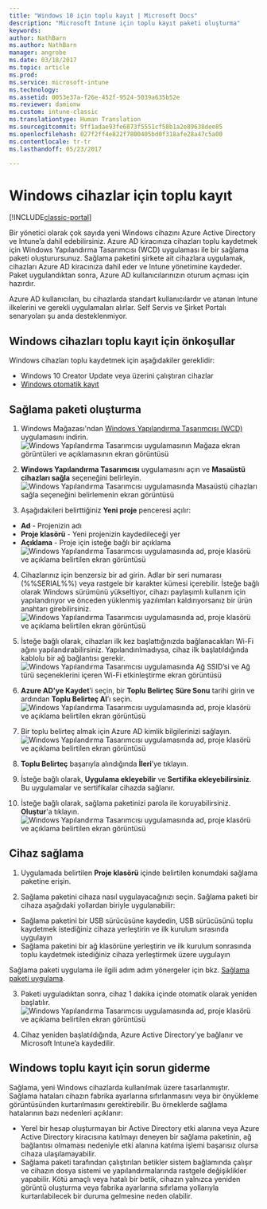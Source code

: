 ```yaml
---
title: "Windows 10 için toplu kayıt | Microsoft Docs"
description: "Microsoft Intune için toplu kayıt paketi oluşturma"
keywords: 
author: NathBarn
ms.author: NathBarn
manager: angrobe
ms.date: 03/18/2017
ms.topic: article
ms.prod: 
ms.service: microsoft-intune
ms.technology: 
ms.assetid: 0053e37a-f26e-452f-9524-5039a635b52e
ms.reviewer: damionw
ms.custom: intune-classic
ms.translationtype: Human Translation
ms.sourcegitcommit: 9ff1adae93fe6873f5551cf58b1a2e89638dee85
ms.openlocfilehash: 027f2ff4e822f7800405bd0f318afe28a47c5a00
ms.contentlocale: tr-tr
ms.lasthandoff: 05/23/2017

---
```

# <a name="bulk-enrollment-for-windows-devices"></a>Windows cihazlar için toplu kayıt

[!INCLUDE[classic-portal](../includes/classic-portal.md)]

Bir yönetici olarak çok sayıda yeni Windows cihazını Azure Active Directory ve Intune’a dahil edebilirsiniz. Azure AD kiracınıza cihazları toplu kaydetmek için Windows Yapılandırma Tasarımcısı (WCD) uygulaması ile bir sağlama paketi oluşturursunuz. Sağlama paketini şirkete ait cihazlara uygulamak, cihazları Azure AD kiracınıza dahil eder ve Intune yönetimine kaydeder. Paket uygulandıktan sonra, Azure AD kullanıcılarınızın oturum açması için hazırdır.

Azure AD kullanıcıları, bu cihazlarda standart kullanıcılardır ve atanan Intune ilkelerini ve gerekli uygulamaları alırlar. Self Servis ve Şirket Portalı senaryoları şu anda desteklenmiyor.

## <a name="prerequisites-for-windows-devices-bulk-enrollment"></a>Windows cihazları toplu kayıt için önkoşullar

Windows cihazları toplu kaydetmek için aşağıdakiler gereklidir:

- Windows 10 Creator Update veya üzerini çalıştıran cihazlar
- [Windows otomatik kayıt](/intune-classic/deploy-use/set-up-windows-device-management-with-microsoft-intune#enable-windows-10-automatic-enrollment)

## <a name="create-a-provisioning-package"></a>Sağlama paketi oluşturma

1. Windows Mağazası'ndan [Windows Yapılandırma Tasarımcısı (WCD)](https://www.microsoft.com/store/apps/9nblggh4tx22) uygulamasını indirin.
![Windows Yapılandırma Tasarımcısı uygulamasının Mağaza ekran görüntüleri ve açıklamasının ekran görüntüsü](../media/bulk-enroll-store.png)

2. **Windows Yapılandırma Tasarımcısı** uygulamasını açın ve **Masaüstü cihazları sağla** seçeneğini belirleyin.
![Windows Yapılandırma Tasarımcısı uygulamasında Masaüstü cihazları sağla seçeneğini belirlemenin ekran görüntüsü](../media/bulk-enroll-select.png)

3. Aşağıdakileri belirttiğiniz **Yeni proje** penceresi açılır:
  - **Ad** - Projenizin adı
  - **Proje klasörü** - Yeni projenizin kaydedileceği yer
  - **Açıklama** - Proje için isteğe bağlı bir açıklama ![Windows Yapılandırma Tasarımcısı uygulamasında ad, proje klasörü ve açıklama belirtilen ekran görüntüsü](../media/bulk-enroll-name.png)

4.    Cihazlarınız için benzersiz bir ad girin. Adlar bir seri numarası (%%SERIAL%%) veya rastgele bir karakter kümesi içerebilir. İsteğe bağlı olarak Windows sürümünü yükseltiyor, cihazı paylaşımlı kullanım için yapılandırıyor ve önceden yüklenmiş yazılımları kaldırıyorsanız bir ürün anahtarı girebilirsiniz.<BR>
![Windows Yapılandırma Tasarımcısı uygulamasında ad, proje klasörü ve açıklama belirtilen ekran görüntüsü](../media/bulk-enroll-device.png)

5.    İsteğe bağlı olarak, cihazları ilk kez başlattığınızda bağlanacakları Wi-Fi ağını yapılandırabilirsiniz.  Yapılandırılmadıysa, cihaz ilk başlatıldığında kablolu bir ağ bağlantısı gerekir.
![Windows Yapılandırma Tasarımcısı uygulamasında Ağ SSID’si ve Ağ türü seçeneklerini içeren Wi-Fi etkinleştirme ekran görüntüsü](../media/bulk-enroll-network.png)

6.    **Azure AD'ye Kaydet**’i seçin, bir **Toplu Belirteç Süre Sonu** tarihi girin ve ardından **Toplu Belirteç Al**’ı seçin.
![Windows Yapılandırma Tasarımcısı uygulamasında ad, proje klasörü ve açıklama belirtilen ekran görüntüsü](../media/bulk-enroll-account.png)

7. Bir toplu belirteç almak için Azure AD kimlik bilgilerinizi sağlayın.
![Windows Yapılandırma Tasarımcısı uygulamasında ad, proje klasörü ve açıklama belirtilen ekran görüntüsü](../media/bulk-enroll-cred.png)

8.    **Toplu Belirteç** başarıyla alındığında **İleri**’ye tıklayın.

9. İsteğe bağlı olarak, **Uygulama ekleyebilir** ve **Sertifika ekleyebilirsiniz**. Bu uygulamalar ve sertifikalar cihazda sağlanır.

10. İsteğe bağlı olarak, sağlama paketinizi parola ile koruyabilirsiniz.  **Oluştur**'a tıklayın.
![Windows Yapılandırma Tasarımcısı uygulamasında ad, proje klasörü ve açıklama belirtilen ekran görüntüsü](../media/bulk-enroll-create.png)

## <a name="provision-devices"></a>Cihaz sağlama

1. Uygulamada belirtilen **Proje klasörü** içinde belirtilen konumdaki sağlama paketine erişin.

2. Sağlama paketini cihaza nasıl uygulayacağınızı seçin.  Sağlama paketi bir cihaza aşağıdaki yollardan biriyle uygulanabilir:
 - Sağlama paketini bir USB sürücüsüne kaydedin, USB sürücüsünü toplu kaydetmek istediğiniz cihaza yerleştirin ve ilk kurulum sırasında uygulayın
 - Sağlama paketini bir ağ klasörüne yerleştirin ve ilk kurulum sonrasında toplu kaydetmek istediğiniz cihaza yerleştirmek üzere uygulayın

 Sağlama paketi uygulama ile ilgili adım adım yönergeler için bkz. [Sağlama paketi uygulama](https://technet.microsoft.com/itpro/windows/configure/provisioning-apply-package).

3. Paketi uyguladıktan sonra, cihaz 1 dakika içinde otomatik olarak yeniden başlatılır.
 ![Windows Yapılandırma Tasarımcısı uygulamasında ad, proje klasörü ve açıklama belirtilen ekran görüntüsü](../media/bulk-enroll-add.png)

4. Cihaz yeniden başlatıldığında, Azure Active Directory'ye bağlanır ve Microsoft Intune’a kaydedilir.

## <a name="troubleshooting-windows-bulk-enrollment"></a>Windows toplu kayıt için sorun giderme

Sağlama, yeni Windows cihazlarda kullanılmak üzere tasarlanmıştır. Sağlama hataları cihazın fabrika ayarlarına sıfırlanmasını veya bir önyükleme görüntüsünden kurtarılmasını gerektirebilir. Bu örneklerde sağlama hatalarının bazı nedenleri açıklanır:

- Yerel bir hesap oluşturmayan bir Active Directory etki alanına veya Azure Active Directory kiracısına katılmayı deneyen bir sağlama paketinin, ağ bağlantısı olmaması nedeniyle etki alanına katılma işlemi başarısız olursa cihaza ulaşılamayabilir.
- Sağlama paketi tarafından çalıştırılan betikler sistem bağlamında çalışır ve cihazın dosya sistemi ve yapılandırmalarında rastgele değişiklikler yapabilir. Kötü amaçlı veya hatalı bir betik, cihazın yalnızca yeniden görüntü oluşturma veya fabrika ayarlarına sıfırlama yollarıyla kurtarılabilecek bir duruma gelmesine neden olabilir.

